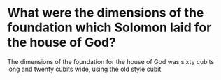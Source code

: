 # What were the dimensions of the foundation which Solomon laid for the house of God?

The dimensions of the foundation for the house of God was sixty cubits long and twenty cubits wide, using the old style cubit. 